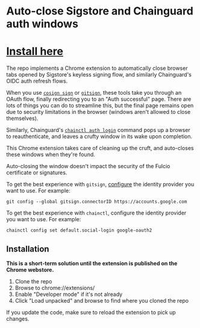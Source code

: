 # Auto-close Sigstore and Chainguard auth windows

# [Install here](https://chrome.google.com/webstore/detail/sigstore-close-post-auth/incpcifganmpehaiplhjlfphaflbkdoj)

The repo implements a Chrome extension to automatically close browser tabs opened by Sigstore's keyless signing flow, and similarly Chainguard's OIDC auth refresh flows.

When you use [`cosign sign`](https://github.com/sigstore/cosign/blob/main/doc/cosign_sign.md) or [`gitsign`](https://github.com/sigstore/gitsign/), these tools take you through an OAuth flow, finally redirecting you to an "Auth successful" page. There are lots of things you can do to streamline this, but the final page remains open due to security limitations in the browser (windows aren't allowed to close themselves).

Similarly, Chainguard's [`chainctl auth login`](https://edu.chainguard.dev/chainguard/chainctl/chainctl-docs/chainctl_auth_login/) command pops up a browser to reauthenticate, and leaves a crufty window in its wake upon completion.

This Chrome extension takes care of cleaning up the cruft, and auto-closes these windows when they're found.

Auto-closing the window doesn't impact the security of the Fulcio certificate or signatures.

To get the best experience with `gitsign`, [configure](https://github.com/sigstore/gitsign/#configuration) the identity provider you want to use. For example:

```
git config --global gitsign.connectorID https://accounts.google.com
```

To get the best experience with `chainctl`, configure the identity provider you want to use. For example:

```
chainctl config set default.social-login google-oauth2
```

## Installation

**This is a short-term solution until the extension is published on the Chrome webstore.**

1. Clone the repo
1. Browse to chrome://extensions/
1. Enable "Developer mode" if it's not already
1. Click "Load unpacked" and browse to find where you cloned the repo

If you update the code, make sure to reload the extension to pick up changes.
